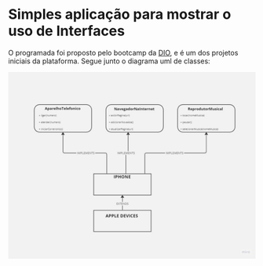 # Simples aplicação para mostrar o uso de Interfaces

O programada foi proposto pelo bootcamp da [DIO](www.dio.me), e é um dos projetos iniciais da plataforma. Segue junto o diagrama uml de classes:

<img src="assets\uml_apple.jpg">